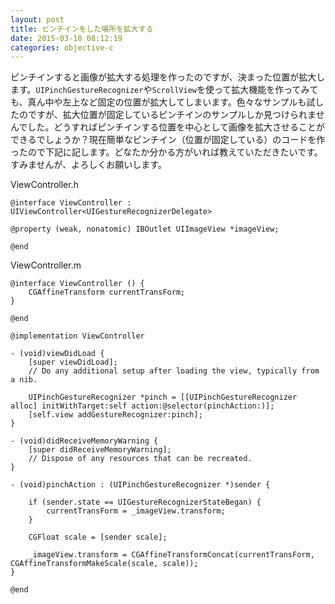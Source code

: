 ```yaml
---
layout: post
title: ピンチインをした場所を拡大する
date: 2015-03-18 08:12:19
categories: objective-c
---
```

<!-- {% raw %} -->
<p>ピンチインすると画像が拡大する処理を作ったのですが、決まった位置が拡大します。<code>UIPinchGestureRecognizer</code>や<code>ScrollView</code>を使って拡大機能を作ってみても、真ん中や左上など固定の位置が拡大してしまいます。色々なサンプルも試したのですが、拡大位置が固定しているピンチインのサンプルしか見つけられませんでした。どうすればピンチインする位置を中心として画像を拡大させることができるでしょうか？現在簡単なピンチイン（位置が固定している）のコードを作ったので下記に記します。どなたか分かる方がいれば教えていただきたいです。すみませんが、よろしくお願いします。</p>

<p>ViewController.h</p>

<pre><code>@interface ViewController : UIViewController&lt;UIGestureRecognizerDelegate&gt;

@property (weak, nonatomic) IBOutlet UIImageView *imageView;

@end
</code></pre>

<p>ViewController.m</p>

<pre><code>@interface ViewController () {
    CGAffineTransform currentTransForm;
}

@end

@implementation ViewController

- (void)viewDidLoad {
    [super viewDidLoad];
    // Do any additional setup after loading the view, typically from a nib.

    UIPinchGestureRecognizer *pinch = [[UIPinchGestureRecognizer alloc] initWithTarget:self action:@selector(pinchAction:)];
    [self.view addGestureRecognizer:pinch];
}

- (void)didReceiveMemoryWarning {
    [super didReceiveMemoryWarning];
    // Dispose of any resources that can be recreated.
}

- (void)pinchAction : (UIPinchGestureRecognizer *)sender {

    if (sender.state == UIGestureRecognizerStateBegan) {
        currentTransForm = _imageView.transform;
    }

    CGFloat scale = [sender scale];

    _imageView.transform = CGAffineTransformConcat(currentTransForm, CGAffineTransformMakeScale(scale, scale));
}

@end
</code></pre>
<!-- {% endraw %} -->
